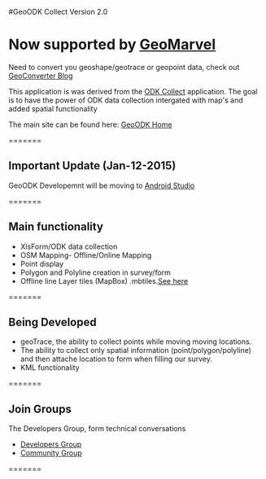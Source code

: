 #GeoODK Collect
Version 2.0

Now supported by [GeoMarvel](http://geomarvel.com)
=======
Need to convert you geoshape/geotrace or geopoint data, check out [GeoConverter Blog](http://blog.geoodk.com/posts/convert-geoshape-geotrace-geopoint-to-shapefile)

This application is was derived from the [ODK Collect](http://www.opendatakit.org) application. 
The goal is to have the power of ODK data collection intergated with  map's and added spatial functionality

The main site can be found here: [GeoODK Home](http://www.geoodk.com)

=======
## Important Update (Jan-12-2015)
GeoODK Developemnt will be moving to [Android Studio](http://developer.android.com/tools/studio/index.html)

=======
## Main functionality
* XlsForm/ODK data collection 
* OSM Mapping- Offline/Online Mapping
* Point display
* Polygon and Polyline creation in survey/form
* Offline line Layer tiles (MapBox) .mbtiles.[See here](http://geoodk.com/mbtiles_howto.php)

=======
## Being Developed
* geoTrace, the ability to collect points while moving moving locations.
* The ability to collect only spatial information (point/polygon/polyline) and then attache location to form when filling our survey.
* KML functionality

=======
## Join Groups

The Developers Group, form technical conversations
* [Developers Group](https://groups.google.com/forum/#!forum/geoodk-developers)
* [Community Group](https://groups.google.com/forum/#!forum/geoodk-community)


=======


